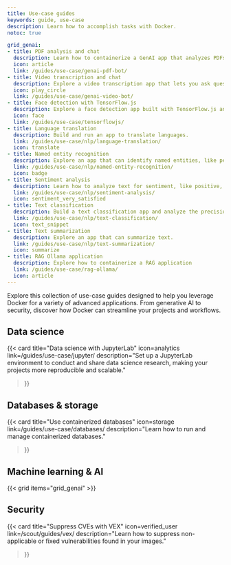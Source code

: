 ```yaml
---
title: Use-case guides
keywords: guide, use-case
description: Learn how to accomplish tasks with Docker.
notoc: true

grid_genai:
- title: PDF analysis and chat
  description: Learn how to containerize a GenAI app that analyzes PDFs.
  icon: article
  link: /guides/use-case/genai-pdf-bot/
- title: Video transcription and chat
  description: Explore a video transcription app that lets you ask questions about videos.
  icon: play_circle
  link: /guides/use-case/genai-video-bot/
- title: Face detection with TensorFlow.js
  description: Explore a face detection app built with TensorFlow.js and Docker.
  icon: face
  link: /guides/use-case/tensorflowjs/
- title: Language translation
  description: Build and run an app to translate languages.
  link: /guides/use-case/nlp/language-translation/
  icon: translate
- title: Named entity recognition
  description: Explore an app that can identify named entities, like people, organizations, or locations.
  link: /guides/use-case/nlp/named-entity-recognition/
  icon: badge
- title: Sentiment analysis
  description: Learn how to analyze text for sentiment, like positive, negative, or neutral.
  link: /guides/use-case/nlp/sentiment-analysis/
  icon: sentiment_very_satisfied
- title: Text classification
  description: Build a text classification app and analyze the precision of your model.
  link: /guides/use-case/nlp/text-classification/
  icon: text_snippet
- title: Text summarization
  description: Explore an app that can summarize text.
  link: /guides/use-case/nlp/text-summarization/
  icon: summarize
- title: RAG Ollama application
  description: Explore how to containerize a RAG application
  link: /guides/use-case/rag-ollama/
  icon: article
---
```


Explore this collection of use-case guides designed to help you leverage Docker
for a variety of advanced applications. From generative AI to security, discover
how Docker can streamline your projects and workflows.

## Data science

{{< card
  title="Data science with JupyterLab"
  icon=analytics
  link=/guides/use-case/jupyter/
  description="Set up a JupyterLab environment to conduct and share data science research, making your projects more reproducible and scalable."
>}}

## Databases & storage

{{< card
  title="Use containerized databases"
  icon=storage
  link=/guides/use-case/databases/
  description="Learn how to run and manage containerized databases."
>}}

## Machine learning & AI

{{< grid items="grid_genai" >}}


## Security

{{< card
  title="Suppress CVEs with VEX"
  icon=verified_user
  link=/scout/guides/vex/
  description="Learn how to suppress non-applicable or fixed vulnerabilities found in your images."
>}}

